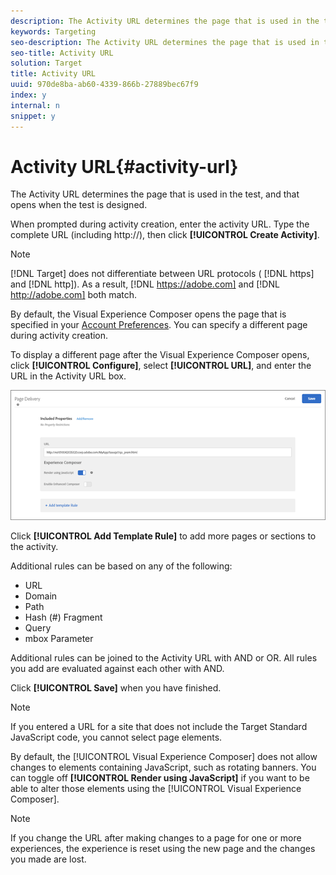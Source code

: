 ```yaml
---
description: The Activity URL determines the page that is used in the test, and that opens when the test is designed.
keywords: Targeting
seo-description: The Activity URL determines the page that is used in the test, and that opens when the test is designed.
seo-title: Activity URL
solution: Target
title: Activity URL
uuid: 970de8ba-ab60-4339-866b-27889bec67f9
index: y
internal: n
snippet: y
---
```


# Activity URL{#activity-url}

The Activity URL determines the page that is used in the test, and that opens when the test is designed.

When prompted during activity creation, enter the activity URL. Type the complete URL (including http://), then click **[!UICONTROL Create Activity]**.

>[!NOTE]
>
>[!DNL Target] does not differentiate between URL protocols ( [!DNL https] and [!DNL http]). As a result, [!DNL https://adobe.com] and [!DNL http://adobe.com] both match.

By default, the Visual Experience Composer opens the page that is specified in your [Account Preferences](https://marketing.adobe.com/resources/help/en_US/target/target/t_account_preferences.html). You can specify a different page during activity creation.

To display a different page after the Visual Experience Composer opens, click **[!UICONTROL Configure]**, select **[!UICONTROL URL]**, and enter the URL in the Activity URL box.

![](assets/url-config.png)

Click **[!UICONTROL Add Template Rule]** to add more pages or sections to the activity.

Additional rules can be based on any of the following:

* URL 
* Domain 
* Path 
* Hash (#) Fragment 
* Query 
* mbox Parameter

Additional rules can be joined to the Activity URL with AND or OR. All rules you add are evaluated against each other with AND.

Click **[!UICONTROL Save]** when you have finished.

<a id="section_373CAB401E6A43EFA4D82E000581A4D3"></a>

>[!NOTE]
>
>If you entered a URL for a site that does not include the Target Standard JavaScript code, you cannot select page elements.

By default, the [!UICONTROL Visual Experience Composer] does not allow changes to elements containing JavaScript, such as rotating banners. You can toggle off **[!UICONTROL Render using JavaScript]** if you want to be able to alter those elements using the [!UICONTROL Visual Experience Composer].

>[!NOTE]
>
>If you change the URL after making changes to a page for one or more experiences, the experience is reset using the new page and the changes you made are lost.

